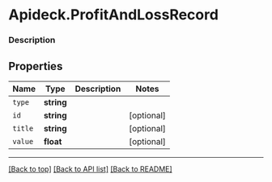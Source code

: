 # Apideck.ProfitAndLossRecord

### Description

## Properties
Name | Type | Description | Notes
------------ | ------------- | ------------- | -------------
`type` | **string** |  | 
`id` | **string** |  | [optional] 
`title` | **string** |  | [optional] 
`value` | **float** |  | [optional] 





---

[[Back to top]](#) [[Back to API list]](../../../../README.md#documentation-for-api-endpoints) [[Back to README]](../../../../README.md)


